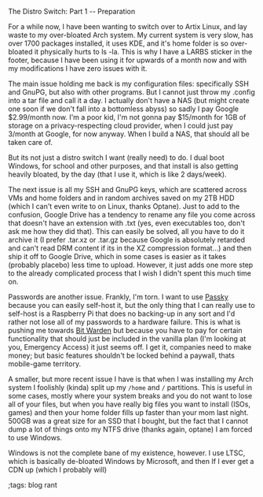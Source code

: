 The Distro Switch: Part 1 -- Preparation

For a while now, I have been wanting to switch over to Artix Linux, and lay
waste to my over-bloated Arch system. My current system is very slow, has over
1700 packages installed, it uses KDE, and it's home folder is so over-bloated it
physically hurts to ls -la. This is why I have a LARBS sticker in the footer,
because I have been using it for upwards of a month now and with my
modifications I have zero issues with it.

The main issue holding me back is my configuration files: specifically SSH and
GnuPG, but also with other programs. But I cannot just throw my .config into a
tar file and call it a day. I actually don't have a NAS (but might create one
soon if we don't fall into a bottomless abyss) so sadly I pay Google $2.99/month
now. I'm a poor kid, I'm not gonna pay $15/month for 1GB of storage on a
privacy-respecting cloud provider, when I could just pay 3/month at Google, for
now anyway. When I build a NAS, that should all be taken care of. 

But its not just a distro switch I want (really need) to do. I dual boot
Windows, for school and other purposes, and that install is also getting heavily
bloated, by the day (that I use it, which is like 2 days/week).

The next issue is all my SSH and GnuPG keys, which are scattered across VMs and
home folders and in random archives saved on my 2TB HDD (which I can't even
write to on Linux, thanks Optane). Just to add to the confusion, Google Drive
has a tendency to rename any file you come across that doesn't have an extension
with .txt (yes, even executables too, don't ask me how they did that). This can
easily be solved, all you have to do it archive it (I prefer .tar.xz or .tar.gz
because Google is absolutely retarded and can't read DRM content if its in the
XZ compression format...) and then ship it off to Google Drive, which in some
cases is easier as it takes (probably placebo) less time to upload. However, it
just adds one more step to the already complicated process that I wish I didn't
spent this much time on.

Passwords are another issue. Frankly, I'm torn. I want to use [Passky](https://github.com/Rabbit-Company/Passky-Server)
because you can easily self-host it, but the only thing that I can really use to
self-host is a Raspberry Pi that does no backing-up in any sort and I'd rather not
lose all of my passwords to a hardware failure. This is what is pushing me towards
[Bit Warden](https://bitwarden.com) but because you have to pay for certain functionality
that should just be included in the vanilla plan (I'm looking at you, Emergency Access) it
just seems off. I get it, companies need to make money; but basic features shouldn't be locked
behind a paywall, thats mobile-game territory.

A smaller, but more recent issue I have is that when I was installing my Arch system
I foolishly (kinda) split up my `/home` and `/` partitions. This is useful in some
cases, mostly where your system breaks and you do not want to lose all of your files,
but when you have really big files you want to install (ISOs, games) and then your home 
folder fills up faster than your mom last night. 500GB was a great size for an SSD that
I bought, but the fact that I cannot dump a lot of things onto my NTFS drive (thanks again,
optane) I am forced to use Windows.

Windows is not the complete bane of my existence, however. I use LTSC, which is basically
de-bloated Windows by Microsoft, and then 
If I ever get a CDN up (which I probably will)


;tags: blog rant